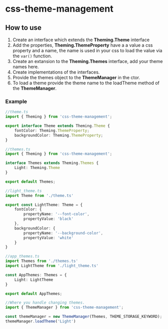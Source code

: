 # css-theme-management

## How to use

1. Create an interface which extends the **Theming.Theme** interface
2. Add the properties, **Theming.ThemeProperty** have a a value a css property and a name, the name is used in your css to load the value via the ```var()``` function.
3. Create an extansion to the **Theming.Themes** interface, add your theme names here.
4. Create implementations of the interfaces.
5. Provide the themes object to the **ThemeManager** in the ctor.
6. To load a theme provide the theme name to the loadTheme method of the **ThemeManager**.

### Example 
```ts
//theme.ts
import { Theming } from 'css-theme-management';

export interface Theme extends Theming.Theme {
    fontColor: Theming.ThemeProperty;
    backgroundColor: Theming.ThemeProperty;  
}
```

```ts
//themes.ts
import { Theming } from 'css-theme-management';

interface Themes extends Theming.Themes {
    Light: Theming.Theme
}

export default Themes;
```

```ts
//light_theme.ts
import Theme from './theme.ts'

export const LightTheme: Theme = {
    fontColor: {
        propertyName: '--font-color',
        propertyValue: 'black'
    },
    backgroundColor: {
        propertyName: '--background-color',
        propertyValue: 'white'
    }
}
```

```ts
//app_themes.ts
import Themes from './themes.ts'
import LightTheme from './light_theme.ts'

const AppThemes: Themes = {
    Light: LightTheme
}

export default AppThemes;
```

```ts
//Where you handle changing themes.
import { ThemeManager } from 'css-theme-management';

const themeManager = new ThemeManager(Themes, THEME_STORAGE_KEYWORD);
themeManager.loadTheme('Light')
```